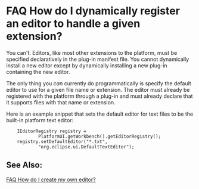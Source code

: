 

FAQ How do I dynamically register an editor to handle a given extension?
========================================================================

You can't. Editors, like most other extensions to the platform, must be specified declaratively in the plug-in manifest file. You cannot dynamically install a new editor except by dynamically installing a new plug-in containing the new editor.

  
The only thing you _can_ currently do programmatically is specify the default editor to use for a given file name or extension. The editor must already be registered with the platform through a plug-in and must already declare that it supports files with that name or extension.

Here is an example snippet that sets the default editor for text files to be the built-in platform text editor:

        IEditorRegistry registry = 
                PlatformUI.getWorkbench().getEditorRegistry();
        registry.setDefaultEditor("*.txt", 
                "org.eclipse.ui.DefaultTextEditor");

  

See Also:
---------

[FAQ How do I create my own editor?](./FAQ_How_do_I_create_my_own_editor.md "FAQ How do I create my own editor?")


